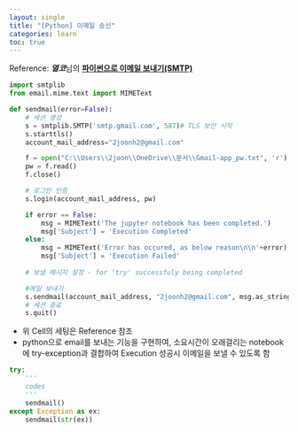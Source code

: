 ```yaml
---
layout: single
title: "[Python] 이메일 송신"
categories: learn
toc: true
---
```


Reference: ***열코***님의 [**파이썬으로 이메일 보내기(SMTP)**](https://yeolco.tistory.com/93)


```python
import smtplib
from email.mime.text import MIMEText

def sendmail(error=False):
    # 세션 생성
    s = smtplib.SMTP('smtp.gmail.com', 587)# TLS 보안 시작
    s.starttls()
    account_mail_address="2joonh2@gmail.com"

    f = open("C:\\Users\\2joon\\OneDrive\\문서\\Gmail-app_pw.txt", 'r')
    pw = f.read()
    f.close()

    # 로그인 인증
    s.login(account_mail_address, pw)

    if error == False:     
        msg = MIMEText('The jupyter notebook has been completed.')
        msg['Subject'] = 'Execution Completed'
    else:
        msg = MIMEText('Error has occured, as below reason\n\n'+error)
        msg['Subject'] = 'Execution Failed'
    
    # 보낼 메시지 설정 - for 'try' successfuly being completed

    #메일 보내기
    s.sendmail(account_mail_address, "2joonh2@gmail.com", msg.as_string())
    # 세션 종료
    s.quit()
```

- 위 Cell의 세팅은 Reference 참조
- python으로 email를 보내는 기능을 구현하여, 소요시간이 오래걸리는 notebook에 try-exception과 결합하여 Execution 성공시 이메일을 보낼 수 있도록 함


```python
try:
    '''
    codes
    '''
    sendmail()
except Exception as ex:
    sendmail(str(ex))
```

